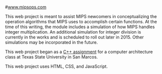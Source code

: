 #www.mipsops.com

This web project is meant to assist MIPS newcomers in conceptualizing the operation algorithms that MIPS uses to accomplish certain functions. At the time of this writing, the module includes a simulation of how MIPS handles integer multiplication. An additional simulation for integer division is currently in the works and is scheduled to roll out later in 2015. Other simulations may be incorporated in the future.

This web project began as a [C++ assignment](https://github.com/stcybrdgs/misclCpp/tree/master/mipsOps) for a computer architecture class at Texas State University in San Marcos.

This web project uses HTML, CSS, and JavaScript.

